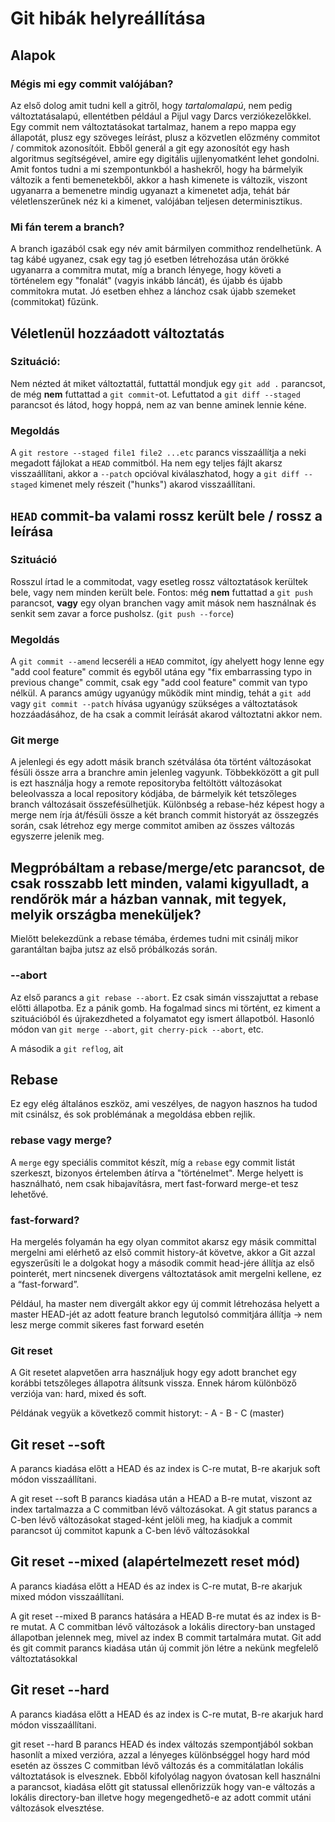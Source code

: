 # Git hibák helyreállítása
## Alapok
### Mégis mi egy commit valójában?
Az első dolog amit tudni kell a gitről, hogy *tartalomalapú*, nem pedig változtatásalapú, ellentétben például a Pijul vagy Darcs verziókezelőkkel.
Egy commit nem változtatásokat tartalmaz, hanem a repo mappa egy állapotát, plusz egy szöveges leírást, plusz a közvetlen előzmény commitot / commitok azonosítóit.  Ebből generál a git egy azonosítót egy hash algoritmus segítségével, amire egy digitális ujjlenyomatként lehet gondolni.  Amit fontos tudni a mi szempontunkból a hashekről, hogy ha bármelyik változik a fenti bemenetekből, akkor a hash kimenete is változik, viszont ugyanarra a bemenetre mindig ugyanazt a kimenetet adja, tehát bár véletlenszerűnek néz ki a kimenet, valójában teljesen determinisztikus.

### Mi fán terem a branch?
A branch igazából csak egy név amit bármilyen commithoz rendelhetünk.  A tag kábé ugyanez, csak egy tag jó esetben létrehozása után örökké ugyanarra a commitra mutat, míg a branch lényege, hogy követi a történelem egy "fonalát" (vagyis inkább láncát), és újabb és újabb commitokra mutat.  Jó esetben ehhez a lánchoz csak újabb szemeket (commitokat) fűzünk.

## Véletlenül hozzáadott változtatás
### Szituáció:
Nem nézted át miket változtattál, futtattál mondjuk egy `git add .` parancsot, de még **nem** futtattad a `git commit`-ot.  Lefuttatod a `git diff --staged` parancsot és látod, hogy hoppá, nem az van benne aminek lennie kéne.

### Megoldás
A `git restore --staged file1 file2 ...etc` parancs visszaállítja a neki megadott fájlokat a `HEAD` commitból.  Ha nem egy teljes fájlt akarsz visszaállítani, akkor a `--patch` opcióval kiválaszhatod, hogy a `git diff --staged` kimenet mely részeit ("hunks") akarod visszaállítani.

## `HEAD` commit-ba valami rossz került bele / rossz a leírása
### Szituáció
Rosszul írtad le a commitodat, vagy esetleg rossz változtatások kerültek bele, vagy nem minden került bele.  Fontos: még **nem** futtattad a `git push` parancsot, **vagy** egy olyan branchen vagy amit mások nem használnak és senkit sem zavar a force pusholsz. (`git push --force`)

### Megoldás
A `git commit --amend` lecseréli a `HEAD` commitot, így ahelyett hogy lenne egy "add cool feature" commit és egyből utána egy "fix embarrassing typo in previous change" commit, csak egy "add cool feature" commit van typo nélkül.  A parancs amúgy ugyanúgy működik mint mindig, tehát a `git add` vagy `git commit --patch` hívása ugyanúgy szükséges a változtatások hozzáadásához, de ha csak a commit leírását akarod változtatni akkor nem.

### Git merge
A jelenlegi és egy adott másik branch szétválása óta történt változásokat fésüli össze arra a branchre amin jelenleg vagyunk. Többekközött a git pull is ezt használja hogy a remote repositoryba feltöltött változásokat beleolvassza a local repository kódjába, de bármelyik két tetszőleges branch változásait összefésülhetjük. Különbség a rebase-héz képest hogy a merge nem írja át/fésüli össze a két branch commit historyát az összegzés során, csak létrehoz egy merge commitot amiben az összes változás egyszerre jelenik meg.

## Megpróbáltam a rebase/merge/etc parancsot, de csak rosszabb lett minden, valami kigyulladt, a rendőrök már a házban vannak, mit tegyek, melyik országba meneküljek?
Mielőtt belekezdünk a rebase témába, érdemes tudni mit csinálj mikor garantáltan bajba jutsz az első próbálkozás során.

### --abort
Az első parancs a `git rebase --abort`.  Ez csak simán visszajuttat a rebase előtti állapotba.  Ez a pánik gomb.  Ha fogalmad sincs mi történt, ez kiment a szituációból és újrakezdheted a folyamatot egy ismert állapotból.  Hasonló módon van `git merge --abort`, `git cherry-pick --abort`, etc.

A második a `git reflog`, ait
## Rebase
Ez egy elég általános eszköz, ami veszélyes, de nagyon hasznos ha tudod mit csinálsz, és sok problémának a megoldása ebben rejlik.

### rebase vagy merge?
A `merge` egy speciális commitot készít, míg a `rebase` egy commit listát szerkeszt, bizonyos értelemben átírva a "történelmet".  Merge helyett is használható, nem csak hibajavításra, mert fast-forward merge-et tesz lehetővé.

### fast-forward?
Ha mergelés folyamán ha egy olyan commitot akarsz egy másik committal mergelni ami elérhető az első commit history-át követve, akkor a Git azzal egyszerűsíti le a dolgokat hogy a második commit head-jére állítja az első pointerét, mert nincsenek divergens változtatások amit mergelni kellene, ez a “fast-forward”.

Például, ha master nem divergált akkor egy új commit létrehozása helyett a master HEAD-jét az adott feature branch legutolsó commitjára állítja -> nem lesz merge commit sikeres fast forward esetén

### Git reset
A Git resetet alapvetően arra használjuk hogy egy adott branchet egy korábbi tetszőleges állapotra álítsunk vissza. Ennek három különböző verziója van: hard, mixed és soft.

Példának vegyük a következő commit historyt: - A - B - C (master)

## Git reset --soft
A parancs kiadása előtt a HEAD és az index is C-re mutat, B-re akarjuk soft módon visszaállítani.

A git reset --soft B parancs kiadása után a HEAD a B-re mutat, viszont az index tartalmazza a C commitban lévő változásokat.
A git status parancs a C-ben lévő változásokat staged-ként jelöli meg, ha kiadjuk a commit parancsot új commitot kapunk a C-ben lévő változásokkal

## Git reset --mixed (alapértelmezett reset mód)
A parancs kiadása előtt a HEAD és az index is C-re mutat, B-re akarjuk mixed módon visszaállítani.

A git reset --mixed B parancs hatására a HEAD B-re mutat és az index is B-re mutat. A C commitban lévő változások a lokális directory-ban unstaged állapotban jelennek meg, mivel az index B commit tartalmára mutat. Git add és git commit parancs kiadása után új commit jön létre a nekünk megfelelő változtatásokkal

## Git reset --hard
A parancs kiadása előtt a HEAD és az index is C-re mutat, B-re akarjuk hard módon visszaállítani.

git reset --hard B parancs HEAD és index változás szempontjából sokban hasonlít a mixed verzióra, azzal a lényeges különbséggel hogy hard mód esetén az összes C commitban lévő változás és a commitálatlan lokális változtatások is elvesznek. Ebből kifolyólag nagyon óvatosan kell használni a parancsot, kiadása előtt git statussal ellenőrizzük hogy van-e változás a lokális directory-ban illetve hogy megengedhető-e az adott commit utáni változások elvesztése.

